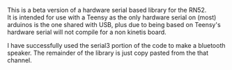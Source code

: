 This is a beta version of a hardware serial based library for the RN52.      
It is intended for use with a Teensy as the only hardware serial on (most) arduinos is the one shared with USB, plus due to being based on Teensy's hardware serial will not compile for a non kinetis board.                       

I have successfully used the serial3 portion of the code to make a bluetooth speaker. The remainder of the library is just copy pasted from the that channel.

